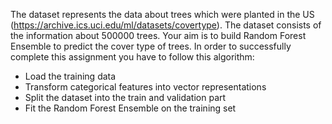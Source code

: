 The dataset represents the data about trees which were planted in the US (https://archive.ics.uci.edu/ml/datasets/covertype). The dataset consists of the information about 500000 trees. Your aim is to build Random Forest Ensemble to predict the cover type of trees. In order to successfully complete this assignment you have to follow this algorithm:

* Load the training data
* Transform categorical features into vector representations
* Split the dataset into the train and validation part
* Fit the Random Forest Ensemble on the training set

